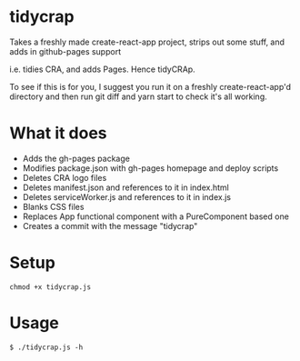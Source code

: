 # tidycrap
Takes a freshly made create-react-app project, strips out some stuff, and adds in github-pages support

i.e. tidies CRA, and adds Pages. Hence tidyCRAp.

To see if this is for you, I suggest you run it on a freshly create-react-app'd directory and then run git diff and yarn start to check it's all working.

# What it does

* Adds the gh-pages package
* Modifies package.json with gh-pages homepage and deploy scripts
* Deletes CRA logo files
* Deletes manifest.json and references to it in index.html
* Deletes serviceWorker.js and references to it in index.js
* Blanks CSS files
* Replaces App functional component with a PureComponent based one
* Creates a commit with the message "tidycrap"

# Setup

```
chmod +x tidycrap.js
```

# Usage

```
$ ./tidycrap.js -h
```
